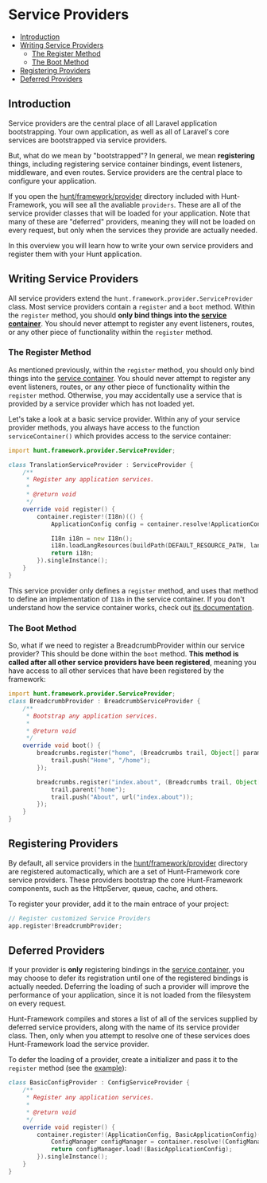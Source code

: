 # Service Providers

- [Introduction](#introduction)
- [Writing Service Providers](#writing-service-providers)
    - [The Register Method](#the-register-method)
    - [The Boot Method](#the-boot-method)
- [Registering Providers](#registering-providers)
- [Deferred Providers](#deferred-providers)

<a name="introduction"></a>
## Introduction

Service providers are the central place of all Laravel application bootstrapping. Your own application, as well as all of Laravel's core services are bootstrapped via service providers.

But, what do we mean by "bootstrapped"? In general, we mean **registering** things, including registering service container bindings, event listeners, middleware, and even routes. Service providers are the central place to configure your application.

If you open the [hunt/framework/provider](https://github.com/huntlabs/hunt-framework/tree/master/source/hunt/framework/provider) directory included with Hunt-Framework, you will see all the avaliable `providers`. These are all of the service provider classes that will be loaded for your application. Note that many of these are "deferred" providers, meaning they will not be loaded on every request, but only when the services they provide are actually needed.

In this overview you will learn how to write your own service providers and register them with your Hunt application.

<a name="writing-service-providers"></a>
## Writing Service Providers

All service providers extend the `hunt.framework.provider.ServiceProvider` class. Most service providers contain a `register` and a `boot` method. Within the `register` method, you should **only bind things into the [service container](container.md)**. You should never attempt to register any event listeners, routes, or any other piece of functionality within the `register` method.

<a name="the-register-method"></a>
### The Register Method

As mentioned previously, within the `register` method, you should only bind things into the [service container](container.md). You should never attempt to register any event listeners, routes, or any other piece of functionality within the `register` method. Otherwise, you may accidentally use a service that is provided by a service provider which has not loaded yet.

Let's take a look at a basic service provider. Within any of your service provider methods, you always have access to the function `serviceContainer()` which provides access to the service container:

```d
import hunt.framework.provider.ServiceProvider;

class TranslationServiceProvider : ServiceProvider {
    /**
     * Register any application services.
     *
     * @return void
     */
    override void register() {
        container.register!(I18n)(() {
            ApplicationConfig config = container.resolve!ApplicationConfig();

            I18n i18n = new I18n();
            i18n.loadLangResources(buildPath(DEFAULT_RESOURCE_PATH, langLocation));
            return i18n;
        }).singleInstance();
    }
}
```

This service provider only defines a `register` method, and uses that method to define an implementation of `I18n` in the service container. If you don't understand how the service container works, check out [its documentation](container.md).

<a name="the-boot-method"></a>
### The Boot Method

So, what if we need to register a BreadcrumbProvider within our service provider? This should be done within the `boot` method. **This method is called after all other service providers have been registered**, meaning you have access to all other services that have been registered by the framework:

```d
import hunt.framework.provider.ServiceProvider;
class BreadcrumbProvider : BreadcrumbServiceProvider {
    /**
     * Bootstrap any application services.
     *
     * @return void
     */
    override void boot() {
        breadcrumbs.register("home", (Breadcrumbs trail, Object[] params...) {
            trail.push("Home", "/home");
        });

        breadcrumbs.register("index.about", (Breadcrumbs trail, Object[] params...) {
            trail.parent("home");
            trail.push("About", url("index.about"));
        });
    }
}
```

<a name="registering-providers"></a>
## Registering Providers

By default, all service providers in the [hunt/framework/provider](https://github.com/huntlabs/hunt-framework/tree/master/source/hunt/framework/provider) directory are registered automactically, which are a set of Hunt-Framework core service providers. These providers bootstrap the core Hunt-Framework components, such as the HttpServer, queue, cache, and others.

To register your provider, add it to the main entrace of your project:

```d
// Register customized Service Providers
app.register!BreadcrumbProvider;
```

<a name="deferred-providers"></a>
## Deferred Providers

If your provider is **only** registering bindings in the [service container](container.md), you may choose to defer its registration until one of the registered bindings is actually needed. Deferring the loading of such a provider will improve the performance of your application, since it is not loaded from the filesystem on every request.

Hunt-Framework compiles and stores a list of all of the services supplied by deferred service providers, along with the name of its service provider class. Then, only when you attempt to resolve one of these services does Hunt-Framework load the service provider.

To defer the loading of a provider, create a initializer and pass it to the `register` method (see the [example](https://github.com/huntlabs/hunt-examples/blob/master/website-basic/source/app/BasicConfigProvider.d)):

```d
class BasicConfigProvider : ConfigServiceProvider {
    /**
     * Register any application services.
     *
     * @return void
     */
    override void register() {
        container.register!(ApplicationConfig, BasicApplicationConfig)(() {
            ConfigManager configManager = container.resolve!(ConfigManager)();
            return configManager.load!(BasicApplicationConfig);
        }).singleInstance();
    }
}
```
